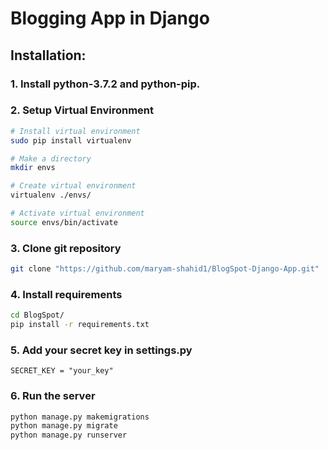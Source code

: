 # Blogging App in Django  

## Installation:  

### 1. Install python-3.7.2 and python-pip.  

### 2. Setup Virtual Environment  
```sh
# Install virtual environment
sudo pip install virtualenv

# Make a directory
mkdir envs

# Create virtual environment
virtualenv ./envs/

# Activate virtual environment
source envs/bin/activate

```  

### 3. Clone git repository    
```sh
git clone "https://github.com/maryam-shahid1/BlogSpot-Django-App.git"
```  

### 4. Install requirements  
```sh
cd BlogSpot/
pip install -r requirements.txt
```  

### 5. Add your secret key in settings.py
```
SECRET_KEY = "your_key"
```  

### 6. Run the server  
```sh
python manage.py makemigrations
python manage.py migrate
python manage.py runserver
```  

